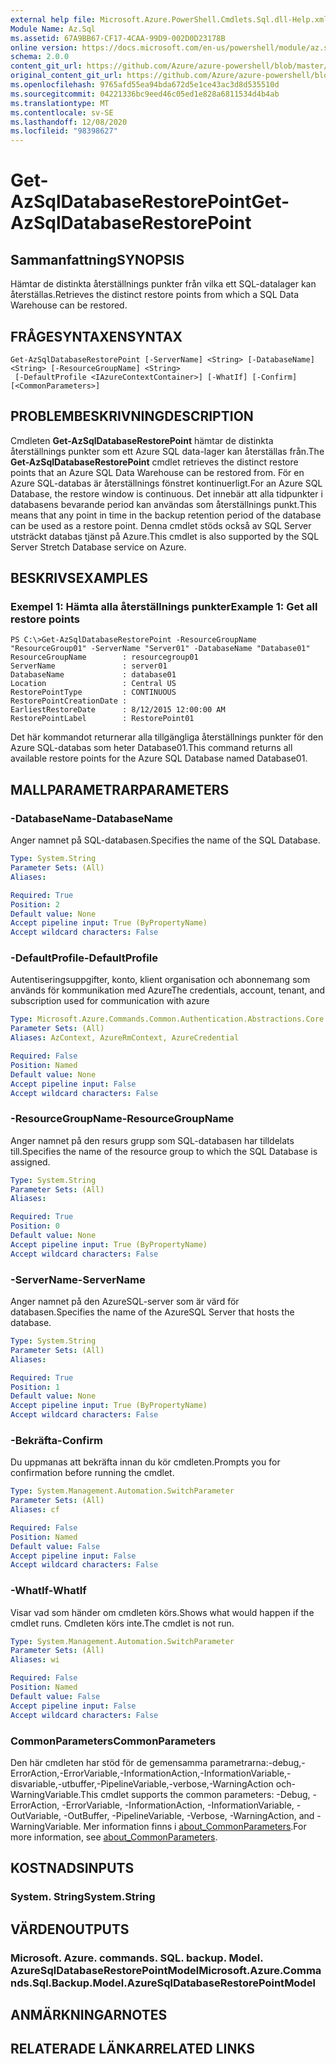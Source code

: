 ```yaml
---
external help file: Microsoft.Azure.PowerShell.Cmdlets.Sql.dll-Help.xml
Module Name: Az.Sql
ms.assetid: 67A9BB67-CF17-4CAA-99D9-002D0D23178B
online version: https://docs.microsoft.com/en-us/powershell/module/az.sql/get-azsqldatabaserestorepoint
schema: 2.0.0
content_git_url: https://github.com/Azure/azure-powershell/blob/master/src/Sql/Sql/help/Get-AzSqlDatabaseRestorePoint.md
original_content_git_url: https://github.com/Azure/azure-powershell/blob/master/src/Sql/Sql/help/Get-AzSqlDatabaseRestorePoint.md
ms.openlocfilehash: 9765afd55ea94bda672d5e1ce43ac3d8d535510d
ms.sourcegitcommit: 04221336bc9eed46c05ed1e828a6811534d4b4ab
ms.translationtype: MT
ms.contentlocale: sv-SE
ms.lasthandoff: 12/08/2020
ms.locfileid: "98398627"
---
```

# <span data-ttu-id="2ee5f-101">Get-AzSqlDatabaseRestorePoint</span><span class="sxs-lookup"><span data-stu-id="2ee5f-101">Get-AzSqlDatabaseRestorePoint</span></span>

## <span data-ttu-id="2ee5f-102">Sammanfattning</span><span class="sxs-lookup"><span data-stu-id="2ee5f-102">SYNOPSIS</span></span>
<span data-ttu-id="2ee5f-103">Hämtar de distinkta återställnings punkter från vilka ett SQL-datalager kan återställas.</span><span class="sxs-lookup"><span data-stu-id="2ee5f-103">Retrieves the distinct restore points from which a SQL Data Warehouse can be restored.</span></span>

## <span data-ttu-id="2ee5f-104">FRÅGESYNTAXEN</span><span class="sxs-lookup"><span data-stu-id="2ee5f-104">SYNTAX</span></span>

```
Get-AzSqlDatabaseRestorePoint [-ServerName] <String> [-DatabaseName] <String> [-ResourceGroupName] <String>
 [-DefaultProfile <IAzureContextContainer>] [-WhatIf] [-Confirm] [<CommonParameters>]
```

## <span data-ttu-id="2ee5f-105">PROBLEMBESKRIVNING</span><span class="sxs-lookup"><span data-stu-id="2ee5f-105">DESCRIPTION</span></span>
<span data-ttu-id="2ee5f-106">Cmdleten **Get-AzSqlDatabaseRestorePoint** hämtar de distinkta återställnings punkter som ett Azure SQL data-lager kan återställas från.</span><span class="sxs-lookup"><span data-stu-id="2ee5f-106">The **Get-AzSqlDatabaseRestorePoint** cmdlet retrieves the distinct restore points that an Azure SQL Data Warehouse can be restored from.</span></span>
<span data-ttu-id="2ee5f-107">För en Azure SQL-databas är återställnings fönstret kontinuerligt.</span><span class="sxs-lookup"><span data-stu-id="2ee5f-107">For an Azure SQL Database, the restore window is continuous.</span></span>
<span data-ttu-id="2ee5f-108">Det innebär att alla tidpunkter i databasens bevarande period kan användas som återställnings punkt.</span><span class="sxs-lookup"><span data-stu-id="2ee5f-108">This means that any point in time in the backup retention period of the database can be used as a restore point.</span></span>
<span data-ttu-id="2ee5f-109">Denna cmdlet stöds också av SQL Server utsträckt databas tjänst på Azure.</span><span class="sxs-lookup"><span data-stu-id="2ee5f-109">This cmdlet is also supported by the SQL Server Stretch Database service on Azure.</span></span>

## <span data-ttu-id="2ee5f-110">BESKRIVS</span><span class="sxs-lookup"><span data-stu-id="2ee5f-110">EXAMPLES</span></span>

### <span data-ttu-id="2ee5f-111">Exempel 1: Hämta alla återställnings punkter</span><span class="sxs-lookup"><span data-stu-id="2ee5f-111">Example 1: Get all restore points</span></span>
```
PS C:\>Get-AzSqlDatabaseRestorePoint -ResourceGroupName "ResourceGroup01" -ServerName "Server01" -DatabaseName "Database01"
ResourceGroupName        : resourcegroup01
ServerName               : server01
DatabaseName             : database01
Location                 : Central US
RestorePointType         : CONTINUOUS
RestorePointCreationDate : 
EarliestRestoreDate      : 8/12/2015 12:00:00 AM
RestorePointLabel        : RestorePoint01
```

<span data-ttu-id="2ee5f-112">Det här kommandot returnerar alla tillgängliga återställnings punkter för den Azure SQL-databas som heter Database01.</span><span class="sxs-lookup"><span data-stu-id="2ee5f-112">This command returns all available restore points for the Azure SQL Database named Database01.</span></span>

## <span data-ttu-id="2ee5f-113">MALLPARAMETRAR</span><span class="sxs-lookup"><span data-stu-id="2ee5f-113">PARAMETERS</span></span>

### <span data-ttu-id="2ee5f-114">-DatabaseName</span><span class="sxs-lookup"><span data-stu-id="2ee5f-114">-DatabaseName</span></span>
<span data-ttu-id="2ee5f-115">Anger namnet på SQL-databasen.</span><span class="sxs-lookup"><span data-stu-id="2ee5f-115">Specifies the name of the SQL Database.</span></span>

```yaml
Type: System.String
Parameter Sets: (All)
Aliases:

Required: True
Position: 2
Default value: None
Accept pipeline input: True (ByPropertyName)
Accept wildcard characters: False
```

### <span data-ttu-id="2ee5f-116">-DefaultProfile</span><span class="sxs-lookup"><span data-stu-id="2ee5f-116">-DefaultProfile</span></span>
<span data-ttu-id="2ee5f-117">Autentiseringsuppgifter, konto, klient organisation och abonnemang som används för kommunikation med Azure</span><span class="sxs-lookup"><span data-stu-id="2ee5f-117">The credentials, account, tenant, and subscription used for communication with azure</span></span>

```yaml
Type: Microsoft.Azure.Commands.Common.Authentication.Abstractions.Core.IAzureContextContainer
Parameter Sets: (All)
Aliases: AzContext, AzureRmContext, AzureCredential

Required: False
Position: Named
Default value: None
Accept pipeline input: False
Accept wildcard characters: False
```

### <span data-ttu-id="2ee5f-118">-ResourceGroupName</span><span class="sxs-lookup"><span data-stu-id="2ee5f-118">-ResourceGroupName</span></span>
<span data-ttu-id="2ee5f-119">Anger namnet på den resurs grupp som SQL-databasen har tilldelats till.</span><span class="sxs-lookup"><span data-stu-id="2ee5f-119">Specifies the name of the resource group to which the SQL Database is assigned.</span></span>

```yaml
Type: System.String
Parameter Sets: (All)
Aliases:

Required: True
Position: 0
Default value: None
Accept pipeline input: True (ByPropertyName)
Accept wildcard characters: False
```

### <span data-ttu-id="2ee5f-120">-ServerName</span><span class="sxs-lookup"><span data-stu-id="2ee5f-120">-ServerName</span></span>
<span data-ttu-id="2ee5f-121">Anger namnet på den AzureSQL-server som är värd för databasen.</span><span class="sxs-lookup"><span data-stu-id="2ee5f-121">Specifies the name of the AzureSQL Server that hosts the database.</span></span>

```yaml
Type: System.String
Parameter Sets: (All)
Aliases:

Required: True
Position: 1
Default value: None
Accept pipeline input: True (ByPropertyName)
Accept wildcard characters: False
```

### <span data-ttu-id="2ee5f-122">-Bekräfta</span><span class="sxs-lookup"><span data-stu-id="2ee5f-122">-Confirm</span></span>
<span data-ttu-id="2ee5f-123">Du uppmanas att bekräfta innan du kör cmdleten.</span><span class="sxs-lookup"><span data-stu-id="2ee5f-123">Prompts you for confirmation before running the cmdlet.</span></span>

```yaml
Type: System.Management.Automation.SwitchParameter
Parameter Sets: (All)
Aliases: cf

Required: False
Position: Named
Default value: False
Accept pipeline input: False
Accept wildcard characters: False
```

### <span data-ttu-id="2ee5f-124">-WhatIf</span><span class="sxs-lookup"><span data-stu-id="2ee5f-124">-WhatIf</span></span>
<span data-ttu-id="2ee5f-125">Visar vad som händer om cmdleten körs.</span><span class="sxs-lookup"><span data-stu-id="2ee5f-125">Shows what would happen if the cmdlet runs.</span></span>
<span data-ttu-id="2ee5f-126">Cmdleten körs inte.</span><span class="sxs-lookup"><span data-stu-id="2ee5f-126">The cmdlet is not run.</span></span>

```yaml
Type: System.Management.Automation.SwitchParameter
Parameter Sets: (All)
Aliases: wi

Required: False
Position: Named
Default value: False
Accept pipeline input: False
Accept wildcard characters: False
```

### <span data-ttu-id="2ee5f-127">CommonParameters</span><span class="sxs-lookup"><span data-stu-id="2ee5f-127">CommonParameters</span></span>
<span data-ttu-id="2ee5f-128">Den här cmdleten har stöd för de gemensamma parametrarna:-debug,-ErrorAction,-ErrorVariable,-InformationAction,-InformationVariable,-disvariable,-utbuffer,-PipelineVariable,-verbose,-WarningAction och-WarningVariable.</span><span class="sxs-lookup"><span data-stu-id="2ee5f-128">This cmdlet supports the common parameters: -Debug, -ErrorAction, -ErrorVariable, -InformationAction, -InformationVariable, -OutVariable, -OutBuffer, -PipelineVariable, -Verbose, -WarningAction, and -WarningVariable.</span></span> <span data-ttu-id="2ee5f-129">Mer information finns i [about_CommonParameters](http://go.microsoft.com/fwlink/?LinkID=113216).</span><span class="sxs-lookup"><span data-stu-id="2ee5f-129">For more information, see [about_CommonParameters](http://go.microsoft.com/fwlink/?LinkID=113216).</span></span>

## <span data-ttu-id="2ee5f-130">KOSTNADS</span><span class="sxs-lookup"><span data-stu-id="2ee5f-130">INPUTS</span></span>

### <span data-ttu-id="2ee5f-131">System. String</span><span class="sxs-lookup"><span data-stu-id="2ee5f-131">System.String</span></span>

## <span data-ttu-id="2ee5f-132">VÄRDEN</span><span class="sxs-lookup"><span data-stu-id="2ee5f-132">OUTPUTS</span></span>

### <span data-ttu-id="2ee5f-133">Microsoft. Azure. commands. SQL. backup. Model. AzureSqlDatabaseRestorePointModel</span><span class="sxs-lookup"><span data-stu-id="2ee5f-133">Microsoft.Azure.Commands.Sql.Backup.Model.AzureSqlDatabaseRestorePointModel</span></span>

## <span data-ttu-id="2ee5f-134">ANMÄRKNINGAR</span><span class="sxs-lookup"><span data-stu-id="2ee5f-134">NOTES</span></span>

## <span data-ttu-id="2ee5f-135">RELATERADE LÄNKAR</span><span class="sxs-lookup"><span data-stu-id="2ee5f-135">RELATED LINKS</span></span>
